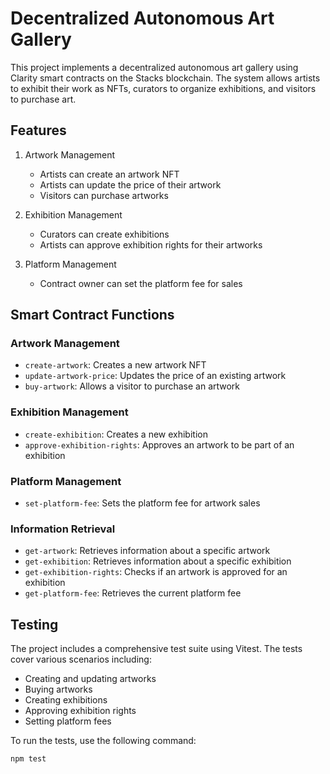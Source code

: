 # Decentralized Autonomous Art Gallery

This project implements a decentralized autonomous art gallery using Clarity smart contracts on the Stacks blockchain. The system allows artists to exhibit their work as NFTs, curators to organize exhibitions, and visitors to purchase art.

## Features

1. Artwork Management
    - Artists can create an
      artwork NFT
    - Artists can update the price of their artwork
    - Visitors can purchase artworks

2. Exhibition Management
    - Curators can create exhibitions
    - Artists can approve exhibition rights for their artworks

3. Platform Management
    - Contract owner can set the platform fee for sales

## Smart Contract Functions

### Artwork Management
- `create-artwork`: Creates a new artwork NFT
- `update-artwork-price`: Updates the price of an existing artwork
- `buy-artwork`: Allows a visitor to purchase an artwork

### Exhibition Management
- `create-exhibition`: Creates a new exhibition
- `approve-exhibition-rights`: Approves an artwork to be part of an exhibition

### Platform Management
- `set-platform-fee`: Sets the platform fee for artwork sales

### Information Retrieval
- `get-artwork`: Retrieves information about a specific artwork
- `get-exhibition`: Retrieves information about a specific exhibition
- `get-exhibition-rights`: Checks if an artwork is approved for an exhibition
- `get-platform-fee`: Retrieves the current platform fee

## Testing

The project includes a comprehensive test suite using Vitest. The tests cover various scenarios including:

- Creating and updating artworks
- Buying artworks
- Creating exhibitions
- Approving exhibition rights
- Setting platform fees

To run the tests, use the following command:

```bash
npm test

